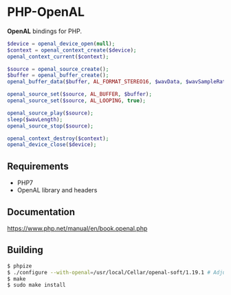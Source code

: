 # PHP-OpenAL

**OpenAL** bindings for PHP.

```php
$device = openal_device_open(null);
$context = openal_context_create($device);
openal_context_current($context);

$source = openal_source_create();
$buffer = openal_buffer_create();
openal_buffer_data($buffer, AL_FORMAT_STEREO16, $wavData, $wavSampleRate);

openal_source_set($source, AL_BUFFER, $buffer);
openal_source_set($source, AL_LOOPING, true);

openal_source_play($source);
sleep($wavLength);
openal_source_stop($source);

openal_context_destroy($context);
openal_device_close($device);
```

## Requirements

- PHP7
- OpenAL library and headers

## Documentation

https://www.php.net/manual/en/book.openal.php

## Building

```sh
$ phpize
$ ./configure --with-openal=/usr/local/Cellar/openal-soft/1.19.1 # Adjust path accordingly
$ make
$ sudo make install
```

